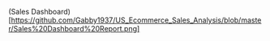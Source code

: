 (Sales Dashboard) [https://github.com/Gabby1937/US_Ecommerce_Sales_Analysis/blob/master/Sales%20Dashboard%20Report.png]
